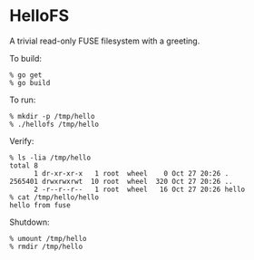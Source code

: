 # HelloFS

A trivial read-only FUSE filesystem with a greeting.

To build:
```console
% go get
% go build
```

To run:
```console
% mkdir -p /tmp/hello
% ./hellofs /tmp/hello
```

Verify:
```console
% ls -lia /tmp/hello
total 8
      1 dr-xr-xr-x   1 root  wheel    0 Oct 27 20:26 .
2565401 drwxrwxrwt  10 root  wheel  320 Oct 27 20:26 ..
      2 -r--r--r--   1 root  wheel   16 Oct 27 20:26 hello
% cat /tmp/hello/hello
hello from fuse
```

Shutdown:
```console
% umount /tmp/hello
% rmdir /tmp/hello
```

